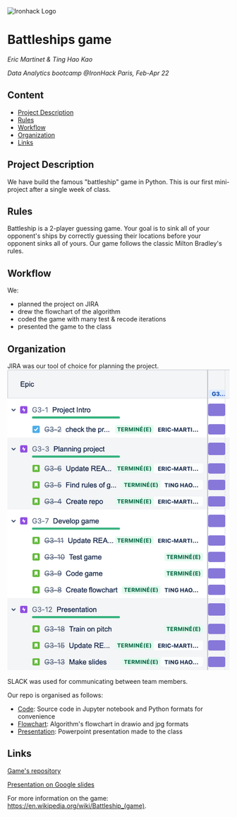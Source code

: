 <img src="https://bit.ly/2VnXWr2" alt="Ironhack Logo" width="100"/>

# Battleships game
*Eric Martinet & Ting Hao Kao*

*Data Analytics bootcamp @IronHack Paris, Feb-Apr 22*

## Content
- [Project Description](#project-description)
- [Rules](#rules)
- [Workflow](#workflow)
- [Organization](#organization)
- [Links](#links)

## Project Description
We have build the famous "battleship" game in Python.
This is our first mini-project after a single week of class.

## Rules
Battleship is a 2-player guessing game.
Your goal is to sink all of your opponent's ships by correctly guessing their locations before your opponent sinks all of yours.
Our game follows the classic Milton Bradley's rules.

## Workflow
We:
* planned the project on JIRA
* drew the flowchart of the algorithm
* coded the game with many test & recode iterations
* presented the game to the class

## Organization
JIRA was our tool of choice for planning the project.
![JIRA Project planning](./Project_planning.png)

SLACK was used for communicating between team members.

Our repo is organised as follows:
* [Code](https://github.com/eric-martinet/Battleships_game/tree/main/Code): Source code in Jupyter notebook and Python formats for convenience
* [Flowchart](https://github.com/eric-martinet/Battleships_game/tree/main/Flowchart): Algorithm's flowchart in drawio and jpg formats
* [Presentation](https://github.com/eric-martinet/Battleships_game/tree/main/Presentation): Powerpoint presentation made to the class

## Links
[Game's repository](https://github.com/eric-martinet/Battleships_game/)

[Presentation on Google slides](https://docs.google.com/presentation/d/1K_5tFlDcUJk0ru5bCAC2yqigA4j0xnnVPASRhLy8XQM/edit#slide=id.g11743c01ecd_0_0)

For more information on the game: https://en.wikipedia.org/wiki/Battleship_(game).
